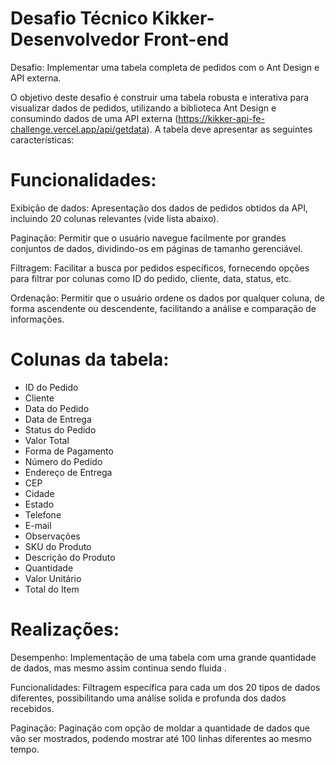 # Desafio Técnico Kikker- Desenvolvedor Front-end


Desafio: Implementar uma tabela completa de pedidos com o Ant Design e API externa.

O objetivo deste desafio é construir uma tabela robusta e interativa para visualizar dados de pedidos, utilizando a biblioteca Ant Design e consumindo dados de uma API externa (https://kikker-api-fe-challenge.vercel.app/api/getdata). A tabela deve apresentar as seguintes características:

# Funcionalidades:

Exibição de dados: Apresentação dos dados de pedidos obtidos da API, incluindo 20 colunas relevantes (vide lista abaixo).

Paginação: Permitir que o usuário navegue facilmente por grandes conjuntos de dados, dividindo-os em páginas de tamanho gerenciável.

Filtragem: Facilitar a busca por pedidos específicos, fornecendo opções para filtrar por colunas como ID do pedido, cliente, data, status, etc.

Ordenação: Permitir que o usuário ordene os dados por qualquer coluna, de forma ascendente ou descendente, facilitando a análise e comparação de informações.



# Colunas da tabela:
* ID do Pedido
* Cliente
* Data do Pedido
* Data de Entrega
* Status do Pedido
* Valor Total
* Forma de Pagamento
* Número do Pedido
* Endereço de Entrega
* CEP
* Cidade
* Estado
* Telefone
* E-mail
* Observações
* SKU do Produto
* Descrição do Produto
* Quantidade
* Valor Unitário
* Total do Item



# Realizações:

Desempenho: Implementação de uma tabela com uma grande quantidade de dados, mas mesmo assim continua sendo fluida .

Funcionalidades: Filtragem específica para cada um dos 20 tipos de dados diferentes, possibilitando uma análise solida e profunda dos dados recebidos.

Paginação: Paginação com opção de moldar a quantidade de dados que vão ser mostrados, podendo mostrar até 100 linhas diferentes ao mesmo tempo.




